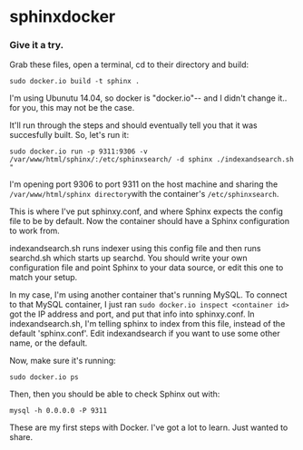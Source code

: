 sphinxdocker
============

<h3>Give it a try.</h3>

Grab these files, open a terminal, cd to their directory and build:

```shell
sudo docker.io build -t sphinx . 
```

I'm using Ubunutu 14.04, so docker is "docker.io"-- and I didn't change it.. for you, this may not be the case.

It'll run through the steps and should eventually tell you that it was succesfully built. So, let's run it:
```
sudo docker.io run -p 9311:9306 -v /var/www/html/sphinx/:/etc/sphinxsearch/ -d sphinx ./indexandsearch.sh "
```
I'm opening port 9306 to port 9311 on the host machine and sharing the ```/var/www/html/sphinx directory```with the container's ```/etc/sphinxsearch```.

This is where I've put sphinxy.conf, and where Sphinx expects the config file to be by default. Now the container should have a Sphinx configuration to work from.

indexandsearch.sh runs indexer using this config file and then runs searchd.sh which starts up searchd.
You should write your own configuration file and point Sphinx to your data source, or edit this one to match your setup. 

In my case, I'm using another container that's running MySQL.
To connect to that MySQL container, I just ran ```sudo docker.io inspect <container id>``` got the IP address and port, and put that info into sphinxy.conf. In indexandsearch.sh, I'm telling sphinx to index from this file, instead of the default 'sphinx.conf'. Edit indexandsearch if you want to use some other name, or the default.

Now, make sure it's running:

```sudo docker.io ps```

Then, then you should be able to check Sphinx out with:

```mysql -h 0.0.0.0 -P 9311```

These are my first steps with Docker. I've got a lot to learn. Just wanted to share.

